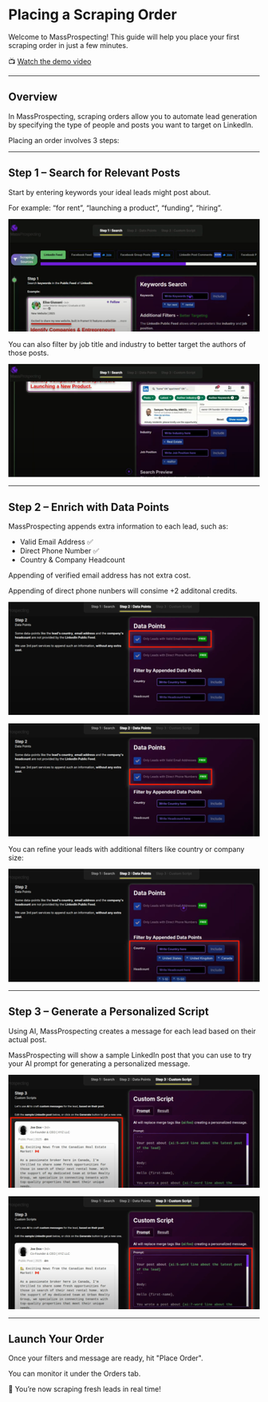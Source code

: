 # Placing a Scraping Order

Welcome to MassProspecting! This guide will help you place your first scraping order in just a few minutes.

📺 [Watch the demo video](https://youtu.be/UzBZdIxyHB0)

---

## Overview

In MassProspecting, scraping orders allow you to automate lead generation by specifying the type of people and posts you want to target on LinkedIn.

Placing an order involves 3 steps:

---

## Step 1 – Search for Relevant Posts

Start by entering keywords your ideal leads might post about.

For example: “for rent”, “launching a product”, “funding”, “hiring”.

![Step 1 Keywords Search](../../assets/linkedin-feed-signals-02.png)

You can also filter by job title and industry to better target the authors of those posts.

![Step 1 Filters by Job and Industry](../../assets/linkedin-feed-signals-03.png)

---

## Step 2 – Enrich with Data Points

MassProspecting appends extra information to each lead, such as:

- Valid Email Address ✅
- Direct Phone Number ✅
- Country & Company Headcount

Appending of verified email address has not extra cost.

Appending of direct phone nunbers will consime +2 additonal credits.

![Step 2 Email Checkbox](../../assets/linkedin-feed-signals-04.png)

![Step 2 Phone Checkbox](../../assets/linkedin-feed-signals-05.png)

You can refine your leads with additional filters like country or company size:

![Step 2 Country and Headcount Filters](../../assets/linkedin-feed-signals-06.png)

---

## Step 3 – Generate a Personalized Script

Using AI, MassProspecting creates a message for each lead based on their actual post.

MassProspecting will show a sample LinkedIn post that you can use to try your AI prompt for generating a personalized message.

![Step 3 Sample LinkedIn Post](../../assets/linkedin-feed-signals-07.png)

![Step 3 Prompt Editor](../../assets/linkedin-feed-signals-08.png)

---

## Launch Your Order

Once your filters and message are ready, hit "Place Order".

You can monitor it under the Orders tab.

🎯 You’re now scraping fresh leads in real time!

